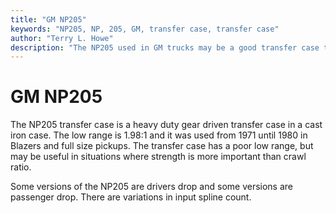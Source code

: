 ```yaml
---
title: "GM NP205"
keywords: "NP205, NP, 205, GM, transfer case, transfer case"
author: "Terry L. Howe"
description: "The NP205 used in GM trucks may be a good transfer case to swap into your Jeep vehicle.  It has a power low range, but exceptional strength."
---
```

# GM NP205

The NP205 transfer case is a heavy duty gear driven transfer case in a cast iron case. The low range is 1.98:1 and it was used from 1971 until 1980 in Blazers and full size pickups. The transfer case has a poor low range, but may be useful in situations where strength is more important than crawl ratio.

Some versions of the NP205 are drivers drop and some versions are passenger drop. There are variations in input spline count.